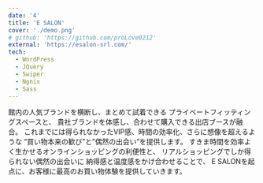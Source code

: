 ```yaml
---
date: '4'
title: 'E SALON'
cover: './demo.png'
# github: 'https://github.com/proLove0212'
external: 'https://esalon-srl.com/'
tech:
  - WordPress
  - JQuery
  - Swiper
  - Ngnix
  - Sass
---
```



館内の人気ブランドを横断し、まとめて試着できる
プライベートフィッティングスペースと、
貴社ブランドを体感し、合わせて購入できる出店ブースが融合。
これまでには得られなかったVIP感、時間の効率化、さらに想像を超えるような ”買い物本来の歓び”と”偶然の出会い”を提供します。
すきま時間を効率よく生かせるオンラインショッピングの利便性と、
リアルショッピングでしか得られない偶然の出会いに
納得感と温度感をかけ合わせることで、
E SALONを起点に、お客様に最高のお買い物体験を提供していきます。
